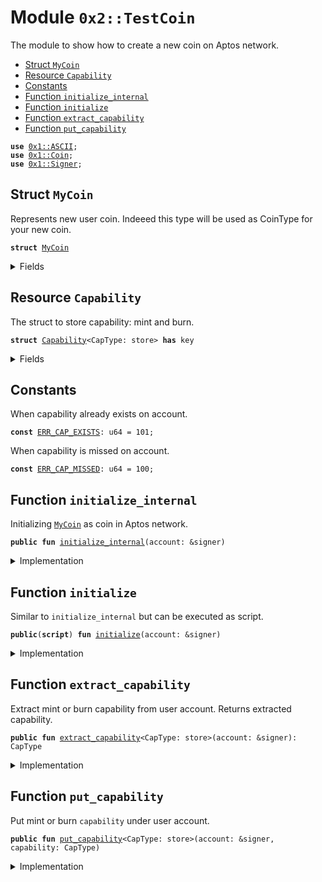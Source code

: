 
<a name="0x2_TestCoin"></a>

# Module `0x2::TestCoin`

The module to show how to create a new coin on Aptos network.


-  [Struct `MyCoin`](#0x2_TestCoin_MyCoin)
-  [Resource `Capability`](#0x2_TestCoin_Capability)
-  [Constants](#@Constants_0)
-  [Function `initialize_internal`](#0x2_TestCoin_initialize_internal)
-  [Function `initialize`](#0x2_TestCoin_initialize)
-  [Function `extract_capability`](#0x2_TestCoin_extract_capability)
-  [Function `put_capability`](#0x2_TestCoin_put_capability)


<pre><code><b>use</b> <a href="">0x1::ASCII</a>;
<b>use</b> <a href="">0x1::Coin</a>;
<b>use</b> <a href="">0x1::Signer</a>;
</code></pre>



<a name="0x2_TestCoin_MyCoin"></a>

## Struct `MyCoin`

Represents new user coin.
Indeeed this type will be used as CoinType for your new coin.


<pre><code><b>struct</b> <a href="TestCoin.md#0x2_TestCoin_MyCoin">MyCoin</a>
</code></pre>



<details>
<summary>Fields</summary>


<dl>
<dt>
<code>dummy_field: bool</code>
</dt>
<dd>

</dd>
</dl>


</details>

<a name="0x2_TestCoin_Capability"></a>

## Resource `Capability`

The struct to store capability: mint and burn.


<pre><code><b>struct</b> <a href="TestCoin.md#0x2_TestCoin_Capability">Capability</a>&lt;CapType: store&gt; <b>has</b> key
</code></pre>



<details>
<summary>Fields</summary>


<dl>
<dt>
<code>cap: CapType</code>
</dt>
<dd>

</dd>
</dl>


</details>

<a name="@Constants_0"></a>

## Constants


<a name="0x2_TestCoin_ERR_CAP_EXISTS"></a>

When capability already exists on account.


<pre><code><b>const</b> <a href="TestCoin.md#0x2_TestCoin_ERR_CAP_EXISTS">ERR_CAP_EXISTS</a>: u64 = 101;
</code></pre>



<a name="0x2_TestCoin_ERR_CAP_MISSED"></a>

When capability is missed on account.


<pre><code><b>const</b> <a href="TestCoin.md#0x2_TestCoin_ERR_CAP_MISSED">ERR_CAP_MISSED</a>: u64 = 100;
</code></pre>



<a name="0x2_TestCoin_initialize_internal"></a>

## Function `initialize_internal`

Initializing <code><a href="TestCoin.md#0x2_TestCoin_MyCoin">MyCoin</a></code> as coin in Aptos network.


<pre><code><b>public</b> <b>fun</b> <a href="TestCoin.md#0x2_TestCoin_initialize_internal">initialize_internal</a>(account: &signer)
</code></pre>



<details>
<summary>Implementation</summary>


<pre><code><b>public</b> <b>fun</b> <a href="TestCoin.md#0x2_TestCoin_initialize_internal">initialize_internal</a>(account: &signer) {
    // Initialize `<a href="TestCoin.md#0x2_TestCoin_MyCoin">MyCoin</a>` <b>as</b> coin type using Aptos Framework.
    <b>let</b> (mint_cap, burn_cap) = <a href="_initialize">Coin::initialize</a>&lt;<a href="TestCoin.md#0x2_TestCoin_MyCoin">MyCoin</a>&gt;(
        account,
        string(b"<a href="TestCoin.md#0x2_TestCoin_MyCoin">MyCoin</a>"),
        string(b"MC"),
        10,
        <b>true</b>,
    );

    // Store mint and burn capabilities under user account.
    <b>move_to</b>(account, <a href="TestCoin.md#0x2_TestCoin_Capability">Capability</a> { cap: mint_cap });
    <b>move_to</b>(account, <a href="TestCoin.md#0x2_TestCoin_Capability">Capability</a> { cap: burn_cap });
}
</code></pre>



</details>

<a name="0x2_TestCoin_initialize"></a>

## Function `initialize`

Similar to <code>initialize_internal</code> but can be executed as script.


<pre><code><b>public</b>(<b>script</b>) <b>fun</b> <a href="TestCoin.md#0x2_TestCoin_initialize">initialize</a>(account: &signer)
</code></pre>



<details>
<summary>Implementation</summary>


<pre><code><b>public</b>(<b>script</b>) <b>fun</b> <a href="TestCoin.md#0x2_TestCoin_initialize">initialize</a>(account: &signer) {
    <a href="TestCoin.md#0x2_TestCoin_initialize">initialize</a>(account);
}
</code></pre>



</details>

<a name="0x2_TestCoin_extract_capability"></a>

## Function `extract_capability`

Extract mint or burn capability from user account.
Returns extracted capability.


<pre><code><b>public</b> <b>fun</b> <a href="TestCoin.md#0x2_TestCoin_extract_capability">extract_capability</a>&lt;CapType: store&gt;(account: &signer): CapType
</code></pre>



<details>
<summary>Implementation</summary>


<pre><code><b>public</b> <b>fun</b> <a href="TestCoin.md#0x2_TestCoin_extract_capability">extract_capability</a>&lt;CapType: store&gt;(account: &signer): CapType <b>acquires</b> <a href="TestCoin.md#0x2_TestCoin_Capability">Capability</a> {
    <b>let</b> account_addr = <a href="_address_of">Signer::address_of</a>(account);

    // Check <b>if</b> capability stored under account.
    <b>assert</b>!(<b>exists</b>&lt;<a href="TestCoin.md#0x2_TestCoin_Capability">Capability</a>&lt;CapType&gt;&gt;(account_addr), <a href="TestCoin.md#0x2_TestCoin_ERR_CAP_MISSED">ERR_CAP_MISSED</a>);

    // Get capability stored under account.
    <b>let</b> <a href="TestCoin.md#0x2_TestCoin_Capability">Capability</a> { cap } =  <b>move_from</b>&lt;<a href="TestCoin.md#0x2_TestCoin_Capability">Capability</a>&lt;CapType&gt;&gt;(account_addr);
    cap
}
</code></pre>



</details>

<a name="0x2_TestCoin_put_capability"></a>

## Function `put_capability`

Put mint or burn <code>capability</code> under user account.


<pre><code><b>public</b> <b>fun</b> <a href="TestCoin.md#0x2_TestCoin_put_capability">put_capability</a>&lt;CapType: store&gt;(account: &signer, capability: CapType)
</code></pre>



<details>
<summary>Implementation</summary>


<pre><code><b>public</b> <b>fun</b> <a href="TestCoin.md#0x2_TestCoin_put_capability">put_capability</a>&lt;CapType: store&gt;(account: &signer, capability: CapType) {
    <b>let</b> account_addr = <a href="_address_of">Signer::address_of</a>(account);

    // Check <b>if</b> capability doesn't exist under account so we can store.
    <b>assert</b>!(!<b>exists</b>&lt;<a href="TestCoin.md#0x2_TestCoin_Capability">Capability</a>&lt;CapType&gt;&gt;(account_addr), <a href="TestCoin.md#0x2_TestCoin_ERR_CAP_EXISTS">ERR_CAP_EXISTS</a>);

    // Store capability.
    <b>move_to</b>(account, <a href="TestCoin.md#0x2_TestCoin_Capability">Capability</a>&lt;CapType&gt; {
        cap: capability
    });
}
</code></pre>



</details>
